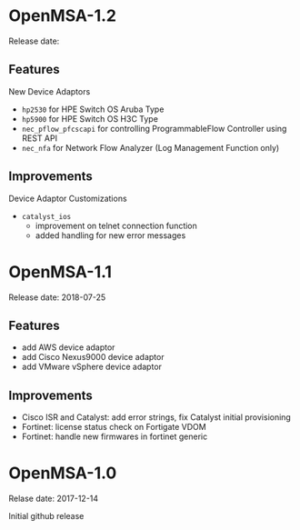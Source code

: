 OpenMSA-1.2
===========

Release date:

Features
--------

New Device Adaptors

- `hp2530` for HPE Switch OS Aruba Type
- `hp5900` for HPE Switch OS H3C Type
- `nec_pflow_pfcscapi` for controlling ProgrammableFlow Controller using REST API
- `nec_nfa` for Network Flow Analyzer (Log Management Function only)


Improvements
------------

Device Adaptor Customizations

- `catalyst_ios`
  - improvement on telnet connection function
  - added handling for new error messages


OpenMSA-1.1
===========

Release date: 2018-07-25

Features
--------

- add AWS device adaptor
- add Cisco Nexus9000 device adaptor
- add VMware vSphere device adaptor

Improvements
------------

- Cisco ISR and Catalyst: add error strings, fix Catalyst initial provisioning
- Fortinet: license status check on Fortigate VDOM
- Fortinet: handle new firmwares in fortinet generic


OpenMSA-1.0
===========

Relase date: 2017-12-14

Initial github release
